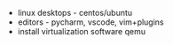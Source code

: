 * linux desktops - centos/ubuntu
* editors - pycharm, vscode, vim+plugins
* install virtualization software qemu
